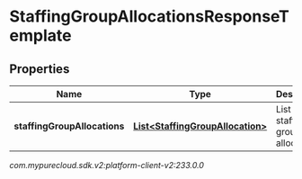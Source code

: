 # StaffingGroupAllocationsResponseTemplate


## Properties

| Name | Type | Description | Notes |
| ------------ | ------------- | ------------- | ------------- |
| **staffingGroupAllocations** | [**List&lt;StaffingGroupAllocation&gt;**](StaffingGroupAllocation) | List of staffing group allocations |  |




_com.mypurecloud.sdk.v2:platform-client-v2:233.0.0_
